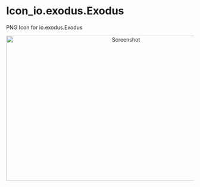 # Icon_io.exodus.Exodus
PNG Icon for io.exodus.Exodus
<p align="center">
    <img width="628" height="391" src="https://www.exodus.io/download/img/desktop-lsize.png" alt="Screenshot">
    <table>
